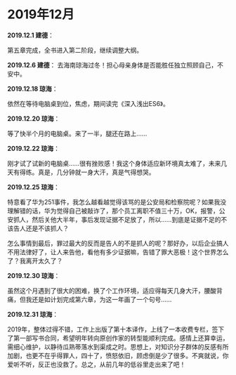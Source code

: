 # 2019年12月

**2019.12.1 建德**：

第五章完成，全书进入第二阶段，继续调整大纲。

**2019.12.6 建德**：
去海南琼海过冬！担心母亲身体是否能胜任独立照顾自己，不安中。

**2019.12.18 琼海**：

依然在等待电脑桌到位，焦虑，期间读完《深入浅出ES6》。

**2019.12.20 琼海**：

等了快半个月的电脑桌。来了一半，腿还在路上……

**2019.12.22 琼海**：

刚才试了试新的电脑桌……很有挫败感！我这个身体适应新环境真太难了，未来几天有得练。真是，几分钟就一身大汗，真是气得想哭。

**2019.12.25 琼海**：

特意看了华为251事件，我怎么越看越觉得该骂的是公安局和检察院呢？如果我没理解错的话，华为觉得自己被敲诈了，那个员工离职不值三十万，OK，报警，公安抓人，然后关他大半年，事后发现证据不足放了，所以……到底是证据不足的不该告人还是不该抓人？

怎么事情到最后，罪过最大的反而是告人的不是抓人的呢？那好办，以后企业搞人不用法律好了，让人来告他，看他有多少证据嘛，告错了罪大恶极！这个世界怎么了？我离开太久了？

**2019.12.30 琼海**：

虽然这个月遇到了很大的困难，换了个工作环境，适应得每天几身大汗，腰酸背痛，但我还是如计划完成第六章，为这一年画了一个句号……

**2019.12.31 琼海**：

2019年，整体过得不错，工作上出版了第十本译作，上线了一本收费专栏，签下了第一部写书合同，希望明年转向原创作家的转型能顺利完成。感情上还算幸运，需细心维护，以静待瓜熟蒂落水到渠成之时。思想上，对知识分子群体的反感有所加剧，也更不在乎得罪人，四十了，愤怒依旧，顾虑倒是少了很多。不爽就说，你爱听不听，反正也没救了。总之，从前几年的低谷里走出来了吧！
